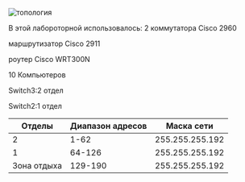 ![топология](https://github.com/mrvol3x/Var1/blob/main/image_6487327.JPG?raw=true)

В этой лабороторной использовалось:
2 коммутатора Cisco 2960

маршрутизатор Cisco 2911

роутер Cisco WRT300N

10 Компьютеров

Switch3:2 отдел

Switch2:1 отдел

| Отделы | Диапазон адресов | Маска сети |
| ------------ | -------------- | ------------ |
| 2 |  1-62  | 255.255.255.192 |
| 1 |  64-126  | 255.255.255.192 |
| Зона отдыха |  129-190  | 255.255.255.192 |
